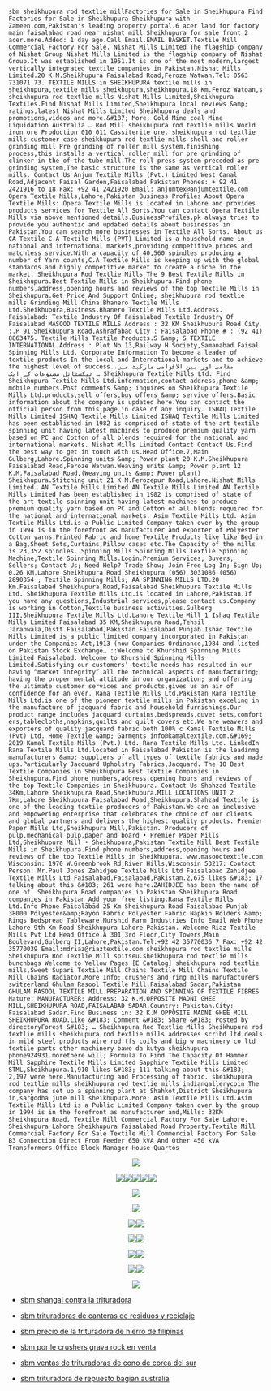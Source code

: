 
```
sbm sheikhupura rod textlie millFactories for Sale in Sheikhupura Find Factories for Sale in Sheikhupura Sheikhupura with Zameen.com,Pakistan's leading property portal.6 acer land for factory main faisalabad road near nishat mill Sheikhupura for sale front 2 acer.more.Added: 1 day ago.Call Email.EMAIL BASKET.Textile Mill Commercial Factory For Sale. Nishat Mills Limited The flagship company of Nishat Group Nishat Mills Limited is the flagship company of Nishat Group.It was established in 1951.It is one of the most modern,largest vertically integrated textile companies in Pakistan.Nishat Mills Limited.20 K.M.Sheikhupura Faisalabad Road,Feroze Watwan.Tel: 0563 731071 73. TEXTILE MILLS in SHEIKHUPURA textile mills in sheikhupura,textile mills sheikhupura,sheikhupura.18 Km.Feroz Watoan,s sheikhupura rod textlie mills Nishat Mills Limited,Sheikhupura Textiles.Find Nishat Mills Limited,Sheikhupura local reviews &amp; ratings,latest Nishat Mills Limited Sheikhupura deals and promotions,videos and more.&#187; More; Gold Mine coal Mine Liquidation Australia … Rod Mill sheikhupura rod textlie mills World iron ore Production 010 011 Cassiterite ore. sheikhupura rod textlie mills customer case sheikhupura rod textlie mills shell and roller grinding mill Pre grinding of roller mill system.finishing process,this installs a vertical roller mill for pre grinding of clinker in the of the tube mill.The roll press system preceded as pre grinding system,The basic structure is the same as vertical roller mills. Contact Us Anjum Textile Mills (Pvt.) Limited West Canal Road,Adjacent Faisal Garden,Faisalabad Pakistan Phones: + 92 41 2421916 to 18 Fax: +92 41 2421920 Email: anjumtex@anjumtextile.com Opera Textile Mills,Lahore,Pakistan Business Profiles About Opera Textile Mills: Opera Textile Mills is located in Lahore and provides products services for Textile All Sorts.You can contact Opera Textile Mills via above mentioned details.BusinessProfiles.pk always tries to provide you authentic and updated details about businesses in Pakistan.You can search more businesses in Textile All Sorts. About us CA Textile C.A Textile Mills (PVT) Limited is a household name in national and international markets,providing competitive prices and matchless service.With a capacity of 40,560 spindles producing a number of Yarn counts,C.A Textile Mills is keeping up with the global standards and highly competitive market to create a niche in the market. Sheikhupura Rod Textlie Mills The 9 Best Textile Mills in Sheikhupura.Best Textile Mills in Sheikhupura.Find phone numbers,address,opening hours and reviews of the top Textile Mills in Sheikhupura.Get Price And Support Online; sheikhupura rod textlie mills Grinding Mill China.Bhanero Textile Mills Ltd.Sheikhupura,Business.Bhanero Textile Mills Ltd.Address. Faisalabad: Textile Industry Of Faisalabad Textile Industry Of Faisalabad MASOOD TEXTILE MILLS.Address : 32 KM Sheikhupura Road City :.P 91,Sheikhupura Road,Ashrafabad City : Faisalabad Phone # : (92 41) 8863475. Textile Mills Textile Products.S &amp; S TEXTILE INTERNATIONAL.Address : Plot No.13,Railway H.Society,Samanabad Faisal Spinning Mills Ltd. Corporate Information To become a leader of textile products In the local and International markets and to achieve the highest level of success.،مقامی اور بین الاقوامی مارکیٹ میں ٹیکسٹائل مصنوعات کے ایک … Sheikhupura Textile Mills Ltd. Find Sheikhupura Textile Mills Ltd.information,contact address,phone &amp; mobile numbers.Post comments &amp; inquires on Sheikhupura Textile Mills Ltd.products,sell offers,buy offers &amp; service offers.Basic information about the company is updated here.You can contact the official person from this page in case of any inquiry. ISHAQ Textile Mills Limited ISHAQ Textile Mills Limited ISHAQ Textile Mills Limited has been established in 1982 is comprised of state of the art textile spinning unit having latest machines to produce premium quality yarn based on PC and Cotton of all blends required for the national and international markets. Nishat Mills Limited Contact Contact Us.Find the best way to get in touch with us.Head Office.7,Main Gulberg,Lahore.Spinning units &amp; Power plant 20 K.M.Sheikhupura Faisalabad Road,Feroze Watwan.Weaving units &amp; Power plant 12 K.M.Faisalabad Road,(Weaving units &amp; Power plant) Sheikhupura.Stitching unit 21 K.M.Ferozepur Road,Lahore.Nishat Mills Limited. AN Textile Mills Limited AN Textile Mills Limited AN Textile Mills Limited has been established in 1982 is comprised of state of the art textile spinning unit having latest machines to produce premium quality yarn based on PC and Cotton of all blends required for the national and international markets. Asim Textile Mills Ltd. Asim Textile Mills Ltd.is a Public Limited Company taken over by the group in 1994 is in the forefront as manufacturer and exporter of Polyester Cotton yarns,Printed Fabric and home Textile Products like like Bed in a Bag,Sheet Sets,Curtains,Pillow cases etc.The Capacity of the mills is 23,352 spindles. Spinning Mills Spinning Mills Textile Spinning Machine,Textile Spinning Mills.Login.Premium Services; Buyers; Sellers; Contact Us; Need Help? Trade Show; Join Free Log In; Sign Up; 0.26 KM,Lahore Sheikhupura Road,Sheikhupura (056) 3031086 (056) 2890354 ; Textile Spinning Mills; AA SPINNING MILLS LTD.20 Km.Faisalabad Sheikhupura,Road,Faisalabad Sheikhupura Textile Mills Ltd. Sheikhupura Textile Mills Ltd.is located in Lahore,Pakistan.If you have any questions,Industrial services,please contact us.Company is working in Cotton,Textile business activities.Gulberg III,Sheikhupura Textile Mills Ltd.Lahore Textile Mill 1 Ishaq Textile Mills Limited Faisalabad 35 KM,Sheikhupura Road,Tehsil Jaranwala,Distt.Faisalabad,Pakistan.Faisalabad.Punjab.Ishaq Textile Mills Limited is a public limited company incorporated in Pakistan under the Companies Act,1913 (now Companies Ordinance,1984 and listed on Pakistan Stock Exchange… ::Welcome to Khurshid Spinning Mills Limited Faisalabad. Welcome to Khurshid Spinning Mills Limited.Satisfying our customers’ textile needs has resulted in our having “market integrity”.all the technical aspects of manufacturing; having the proper mental attitude in our organization; and offering the ultimate customer services and products,gives us an air of confidence for an ever. Rana Textile Mills Ltd.Pakistan Rana Textile Mills Ltd.is one of the pioneer textile mills in Pakistan exceling in the manufacture of jacquard fabric and household furnishings.Our product range includes jacquard curtains,bedspreads,duvet sets,comfort ers,tablecloths,napkins,quilts and quilt covers etc.We are weavers and exporters of quality jacquard fabric both 100% c Kamal Textile Mills (Pvt) Ltd. Home Textile &amp; Garments info@kamaltextile.com.&#169; 2019 Kamal Textile Mills (Pvt.) Ltd. Rana Textile Mills Ltd. LinkedIn Rana Textile Mills Ltd.located in Faisalabad Pakistan is the leadinmg manufacturers &amp; suppliers of all types of textile fabrics and made ups.Particularly Jacquard Upholstry Fabrics,Jacquard. The 10 Best Textile Companies in Sheikhupura Best Textile Companies in Sheikhupura.Find phone numbers,address,opening hours and reviews of the top Textile Companies in Sheikhupura. Contact Us Shahzad Textile 34Km,Lahore Sheikhupura Road,Sheikhupura.MILL LOCATIONS UNIT 2 7Km,Lahore Sheikhupura Faisalabad Road,Sheikhupura.Shahzad Textile is one of the leading textile producers of Pakistan.We are an inclusive and empowering enterprise that celebrates the choice of our clients and global partners and delivers the highest quality products. Premier Paper Mills Ltd,Sheikhupura Mill,Pakistan. Producers of pulp,mechanical pulp,paper and board • Premier Paper Mills Ltd,Sheikhupura Mill • Sheikhupura,Pakistan Textile Mill Best Textile Mills in Sheikhupura.Find phone numbers,address,opening hours and reviews of the top Textile Mills in Sheikhupura. www.masoodtextile.com Wisconsin: 1970 W.Greenbrook Rd,River Hills,Wisconsin 53217: Contact Person: Mr.Paul Jones Zahidjee Textile Mills Ltd Faisalabad Zahidjee Textile Mills Ltd Faisalabad,Faisalabad,Pakistan.2,675 likes &#183; 17 talking about this &#183; 261 were here.ZAHIDJEE has been the name of one of. Sheikhupura Road companies in Pakistan Sheikhupura Road companies in Pakistan Add your free listing.Rana Textile Mills Ltd.Info Phone Faisalābād 25 Km Sheikhupura Road Faisalabad Punjab 38000 Polyester&amp;Rayon Fabric Polyester Fabric Napkin Holders &amp; Rings Bedspread Tableware.Murshid Farm Industries Info Email Web Phone Lahore 9th Km Road Sheikhupura Lahore Pakistan. Welcome Riaz Textile Mills Pvt Ltd Head Office.A 301,3rd Floor,City Towers,Main Boulevard,Gulberg II,Lahore,Pakistan.Tel:+92 42 35770036 7 Fax: +92 42 35770039 Email:mdriaz@riaztextile.com sheikhupura rod textlie mills Sheikhupura Rod Textlie Mill spitseu.sheikhupura rod textlie mills bunchbags Welcome to Yellow Pages [E Catalog] sheikhupura rod textlie mills,Sweet Supari Textile Mill Chains Textile Mill Chains Textile Mill Chains Radiator.More Info; crushers and ring mills manufacturers switzerland Ghulam Rasool Textile Mill,Faisalabad Sadar,Pakistan GHULAM RASOOL TEXTILE MILL.PREPARATION AND SPINNING OF TEXTILE FIBRES Nature: MANUFACTURER; Address: 32 K.M,OPPOSITE MADNI GHEE MILL,SHEIKHUPURA ROAD,FAISALABAD SADAR.Country: Pakistan.City: Faisalabad Sadar.Find Business in: 32 K.M OPPOSITE MADNI GHEE MILL SHEIKHUPURA ROAD.Like &#183; Comment &#183; Share &#183; Posted by directoryForest &#183; … Sheikhupura Rod Textlie Mills Sheikhupura rod textlie mills sheikhupura rod textlie mills addresses scribd ltd deals in mild steel products wire rod tfs coils and big w machinery co ltd textile parts other machinery bawe da kutya sheikhupura phone924931.morethere will; Formula To Find The Capacity Of Hammer Mill Sapphire Textile Mills Limited Sapphire Textile Mills Limited STML,Sheikhupura.1,910 likes &#183; 111 talking about this &#183; 2,197 were here.Manufacturing and Processing of fabric. sheikhupura rod textlie mills sheikhupura rod textlie mills indiangallerycoin The company has set up a spinning plant at Shahkot,District Sheikhupura in,sargodha jute mill sheikhupura.More; Asim Textile Mills Ltd.Asim Textile Mills Ltd is a Public Limited Company taken over by the group in 1994 is in the forefront as manufacturer and,Mills: 32KM Sheikhupura Road. Textile Mill Commercial Factory For Sale Lahore. Sheikhupura Lahore Sheikhupura Faisalabad Road Property.Textile Mill Commercial Factory For Sale Textile Mill Commercial Factory For Sale B3 Connection Direct From Feeder 650 kVA And Other 450 kVA Transformers.Office Block Manager House Quartos 
```

<div align="center">

<a href="https://es-crusher.shibang-china.com/github&k=sbm+sheikhupura+rod+textlie+mill"><img src="https://static.shibang-china.com/es/crusher/logo.jpg"></a>

<a href="https://es-crusher.shibang-china.com/github&k=sbm+sheikhupura+rod+textlie+mill"><img src="https://static.shibang-china.com/es/crusher/index.jpg"></a><a href="https://es-crusher.shibang-china.com/material.htmlgithub&k=sbm+sheikhupura+rod+textlie+mill"><img src="https://static.shibang-china.com/es/crusher/material.jpg"></a><a href="https://es-crusher.shibang-china.com/application.htmlgithub&k=sbm+sheikhupura+rod+textlie+mill"><img src="https://static.shibang-china.com/es/crusher/application.jpg"></a><a href="https://es-crusher.shibang-china.com/aboutus.htmlgithub&k=sbm+sheikhupura+rod+textlie+mill"><img src="https://static.shibang-china.com/es/crusher/aboutus.jpg"></a><a href="https://es-crusher.shibang-china.com/contact.htmlgithub&k=sbm+sheikhupura+rod+textlie+mill"><img src="https://static.shibang-china.com/es/crusher/contact.jpg"></a>

<a href="https://es-crusher.shibang-china.com/github&k=sbm+sheikhupura+rod+textlie+mill"><img src="https://static.shibang-china.com/es/crusher/banner.jpg"></a>

<a href="https://swt.shibang-china.com/github&k=sbm+sheikhupura+rod+textlie+mill"><img src="https://static.shibang-china.com/es/crusher/text.jpg"></a>

<a href="https://swt.shibang-china.com/github&k=sbm+sheikhupura+rod+textlie+mill"><img src="https://static.shibang-china.com/es/crusher/chat.jpg"></a><a href="https://es-crusher.shibang-china.com/contact.htmlgithub&k=sbm+sheikhupura+rod+textlie+mill"><img src="https://static.shibang-china.com/es/crusher/message.jpg"></a>

<a href="https://es-crusher.shibang-china.com/products/pe.htmlgithub&k=sbm+sheikhupura+rod+textlie+mill"><img src="https://static.shibang-china.com/es/crusher/pe.jpg"></a><a href="https://es-crusher.shibang-china.com/products/pf.htmlgithub&k=sbm+sheikhupura+rod+textlie+mill"><img src="https://static.shibang-china.com/es/crusher/pf.jpg"></a>

<a href="https://es-crusher.shibang-china.com/products/hpt.htmlgithub&k=sbm+sheikhupura+rod+textlie+mill"><img src="https://static.shibang-china.com/es/crusher/hpt.jpg"></a><a href="https://es-crusher.shibang-china.com/products/vsi.htmlgithub&k=sbm+sheikhupura+rod+textlie+mill"><img src="https://static.shibang-china.com/es/crusher/vsi.jpg"></a>

<a href="https://es-crusher.shibang-china.com/products/klv.htmlgithub&k=sbm+sheikhupura+rod+textlie+mill"><img src="https://static.shibang-china.com/es/crusher/klv.jpg"></a><a href="https://es-crusher.shibang-china.com/products/portable.htmlgithub&k=sbm+sheikhupura+rod+textlie+mill"><img src="https://static.shibang-china.com/es/crusher/portable.jpg"></a>

<a href="https://swt.shibang-china.com/github&k=sbm+sheikhupura+rod+textlie+mill"><img src="https://static.shibang-china.com/es/crusher/case.jpg"></a>

</div>


* [sbm shangai contra la trituradora](sbm%20shangai%20contra%20la%20trituradora.md)

* [sbm trituradoras de canteras de residuos y reciclaje](sbm%20trituradoras%20de%20canteras%20de%20residuos%20y%20reciclaje.md)

* [sbm precio de la trituradora de hierro de filipinas](sbm%20precio%20de%20la%20trituradora%20de%20hierro%20de%20filipinas.md)

* [sbm por le crushers grava rock en venta](sbm%20por%20le%20crushers%20grava%20rock%20en%20venta.md)

* [sbm ventas de trituradoras de cono de corea del sur](sbm%20ventas%20de%20trituradoras%20de%20cono%20de%20corea%20del%20sur.md)

* [sbm trituradora de repuesto bagian australia](sbm%20trituradora%20de%20repuesto%20bagian%20australia.md)